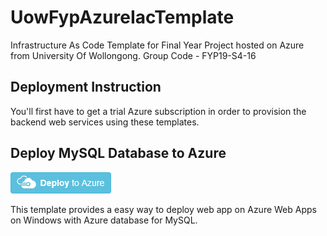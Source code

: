 # UowFypAzureIacTemplate
Infrastructure As Code Template for Final Year Project hosted on Azure from University Of Wollongong. Group Code - FYP19-S4-16

## Deployment Instruction
You'll first have to get a trial Azure subscription in order to provision the backend web services using these templates.


## Deploy MySQL Database to Azure
<a href="https://portal.azure.com/#create/Microsoft.Template/uri/https%3A%2F%2Fraw.githubusercontent.com%2FAzure%2Fazure-quickstart-templates%2Fmaster%2F101-webapp-managed-mysql%2Fazuredeploy.json" target="_blank">
  <img src="https://raw.githubusercontent.com/Azure/azure-quickstart-templates/master/1-CONTRIBUTION-GUIDE/images/deploytoazure.png"/>
</a>

This template provides a easy way to deploy web app on Azure Web Apps on Windows with Azure database for MySQL.